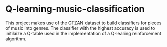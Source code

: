 # Q-learning-music-classification

This project makes use of the GTZAN dataset to build classifiers for pieces of music into genres. The classifier with the highest accuracy is used to initilaize a Q-table used in the implementation of a Q-learing reinforcement algorithm.
